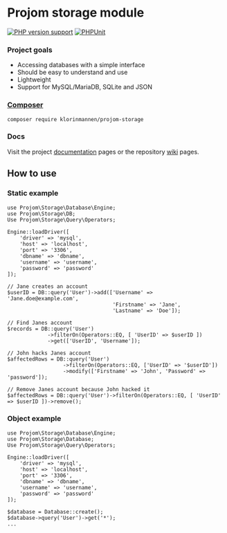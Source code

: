 # Projom storage module
[![PHP version support][php-version-badge]][php]
[![PHPUnit][phpunit-ci-badge]][phpunit-action]

[php-version-badge]: https://img.shields.io/badge/php-%5E8.1-7A86B8
[php]: https://www.php.net/supported-versions.php
[phpunit-action]: https://github.com/Klorinmannen/projom-storage/actions
[phpunit-ci-badge]: https://github.com/Klorinmannen/projom-storage/workflows/PHPUnit/badge.svg

### Project goals
* Accessing databases with a simple interface
* Should be easy to understand and use
* Lightweight
* Support for MySQL/MariaDB, SQLite and JSON

###  [Composer](https://getcomposer.org/doc/00-intro.md)
````
composer require klorinmannen/projom-storage
````

### Docs
Visit the project [documentation](https://projom.se/docs/projom-storage/) pages or the repository [wiki](https://github.com/Klorinmannen/projom-storage/wiki) pages.

## How to use
### Static example
````
use Projom\Storage\Database\Engine;
use Projom\Storage\DB;
Use Projom\Storage\Query\Operators;

Engine::loadDriver([
	'driver' => 'mysql',
	'host' => 'localhost',
	'port' => '3306',
	'dbname' => 'dbname',
	'username' => 'username',
	'password' => 'password'
]);

// Jane creates an account
$userID = DB::query('User')->add(['Username' => 'Jane.doe@example.com',
                                  'Firstname' => 'Jane', 
                                  'Lastname' => 'Doe']);

// Find Janes account
$records = DB::query('User')
             ->filterOn(Operators::EQ, [ 'UserID' => $userID ])
             ->get(['UserID', 'Username']);

// John hacks Janes account
$affectedRows = DB::query('User')
                  ->filterOn(Operators::EQ, ['UserID' => '$userID'])
                  ->modify(['Firstname' => 'John', 'Password' => 'password']);

// Remove Janes account because John hacked it
$affectedRows = DB::query('User')->filterOn(Operators::EQ, [ 'UserID' => $userID ])->remove();
````
### Object example
````
use Projom\Storage\Database\Engine;
use Projom\Storage\Database;
Use Projom\Storage\Query\Operators;

Engine::loadDriver([
	'driver' => 'mysql',
	'host' => 'localhost',
	'port' => '3306',
	'dbname' => 'dbname',
	'username' => 'username',
	'password' => 'password'
]);

$database = Database::create();
$database->query('User')->get('*');
...
````
